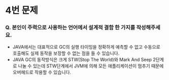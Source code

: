 # 4번 문제

### Q. 본인이 주력으로 사용하는 언어에서 설계적 결함 한 가지를 작성해주세요.

- JAVA에서는 대표적으로 GC의 실행 타이밍을 정확하게 예측할 수 없고 수동으로 호출해도 실제 동작을 보장할 수 없는 점을 들 수 있습니다.
- JAVA GC의 동작방식은 크게 STW(Stop The World)와 Mark And Seep 2단계로 나눌 수 있는데 STW단계에서 JVM에 의해 모든 애플리케이션이 멈추기 때문에 오버헤드로 작용할 수 있습니다.
